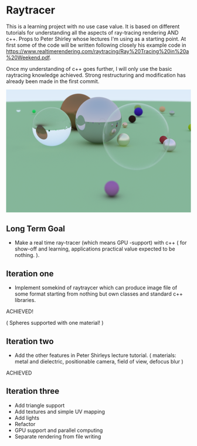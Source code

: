 # Raytracer

This is a learning project with no use case value. It is based on different tutorials for understanding all the aspects of ray-tracing rendering AND c++. Props to Peter Shirley whose lectures I'm using as a starting point. At first some of the code will be written following closely his example code in https://www.realtimerendering.com/raytracing/Ray%20Tracing%20in%20a%20Weekend.pdf. 

Once my understanding of c++ goes further, I will only use the basic raytracing knowledge achieved. Strong restructuring and modification has already been made in the first commit.

![](https://github.com/Ilpolainen/Raytracer/blob/master/Project/Images/bubbleBall.png)

## Long Term Goal

- Make a real time ray-tracer (which means GPU -support) with c++ ( for show-off and learning, applications practical value expected to be nothing. ).

## Iteration one

- Implement somekind of raytraycer which can produce image file of some format starting from nothing but own classes and standard c++ libraries.

ACHIEVED!

( Spheres supported with one material! )

## Iteration two

- Add the other features in Peter Shirleys lecture tutorial. ( materials: metal and dielectric, positionable camera, field of view, defocus blur )

ACHIEVED

## Iteration three

- Add triangle support
- Add textures and simple UV mapping
- Add lights
- Refactor
- GPU support and parallel computing
- Separate rendering from file writing

